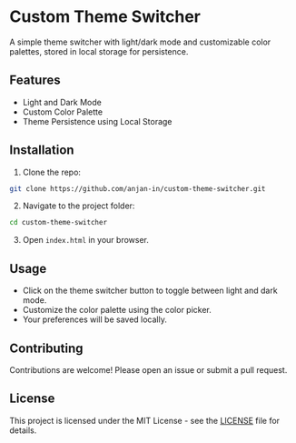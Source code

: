 # Custom Theme Switcher

A simple theme switcher with light/dark mode and customizable color palettes, stored in local storage for persistence.

## Features
- Light and Dark Mode
- Custom Color Palette
- Theme Persistence using Local Storage

## Installation
1. Clone the repo:
```bash
git clone https://github.com/anjan-in/custom-theme-switcher.git
```
2. Navigate to the project folder:
```bash
cd custom-theme-switcher
```
3. Open `index.html` in your browser.

## Usage
- Click on the theme switcher button to toggle between light and dark mode.
- Customize the color palette using the color picker.
- Your preferences will be saved locally.

## Contributing
Contributions are welcome! Please open an issue or submit a pull request.

## License
This project is licensed under the MIT License - see the [LICENSE](LICENSE) file for details.
